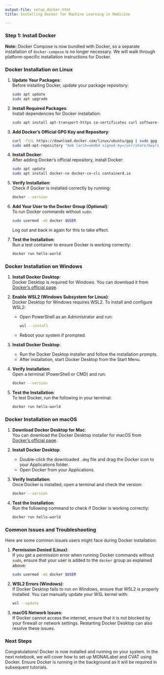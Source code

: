 ```yaml
---
output-file: setup_docker.html
title: Installing Docker for Machine Learning in Medicine

---
```




<!-- WARNING: THIS FILE WAS AUTOGENERATED! DO NOT EDIT! -->

### Step 1: Install Docker

**Note:** Docker Compose is now bundled with Docker, so a separate installation of `docker-compose` is no longer necessary. We will walk through platform-specific installation instructions for Docker.

### Docker Installation on Linux

1. **Update Your Packages**:  
   Before installing Docker, update your package repository:
   ```bash
   sudo apt update
   sudo apt upgrade
   ```

2. **Install Required Packages**:  
   Install dependencies for Docker installation:
   ```bash
   sudo apt install apt-transport-https ca-certificates curl software-properties-common
   ```

3. **Add Docker’s Official GPG Key and Repository**:
   ```bash
   curl -fsSL https://download.docker.com/linux/ubuntu/gpg | sudo gpg --dearmor -o /usr/share/keyrings/docker-archive-keyring.gpg
   sudo add-apt-repository "deb [arch=amd64 signed-by=/usr/share/keyrings/docker-archive-keyring.gpg] https://download.docker.com/linux/ubuntu $(lsb_release -cs) stable"
   ```

4. **Install Docker**:  
   After adding Docker’s official repository, install Docker:
   ```bash
   sudo apt update
   sudo apt install docker-ce docker-ce-cli containerd.io
   ```

5. **Verify Installation**:  
   Check if Docker is installed correctly by running:
   ```bash
   docker --version
   ```

6. **Add Your User to the Docker Group (Optional)**:  
   To run Docker commands without `sudo`:
   ```bash
   sudo usermod -aG docker $USER
   ```
   Log out and back in again for this to take effect.

7. **Test the Installation**:  
   Run a test container to ensure Docker is working correctly:
   ```bash
   docker run hello-world
   ```

### Docker Installation on Windows

1. **Install Docker Desktop**:  
   Docker Desktop is required for Windows. You can download it from [Docker’s official page](https://www.docker.com/products/docker-desktop).

2. **Enable WSL2 (Windows Subsystem for Linux)**:  
   Docker Desktop for Windows requires WSL2. To install and configure WSL2:
   - Open PowerShell as an Administrator and run:
     ```bash
     wsl --install
     ```
   - Reboot your system if prompted.

3. **Install Docker Desktop**:  
   - Run the Docker Desktop installer and follow the installation prompts.
   - After installation, start Docker Desktop from the Start Menu.

4. **Verify Installation**:  
   Open a terminal (PowerShell or CMD) and run:
   ```bash
   docker --version
   ```

5. **Test the Installation**:  
   To test Docker, run the following in your terminal:
   ```bash
   docker run hello-world
   ```

### Docker Installation on macOS

1. **Download Docker Desktop for Mac**:  
   You can download the Docker Desktop installer for macOS from [Docker’s official page](https://www.docker.com/products/docker-desktop).

2. **Install Docker Desktop**:  
   - Double-click the downloaded `.dmg` file and drag the Docker icon to your Applications folder.
   - Open Docker from your Applications.

3. **Verify Installation**:  
   Once Docker is installed, open a terminal and check the version:
   ```bash
   docker --version
   ```

4. **Test the Installation**:  
   Run the following command to check if Docker is working correctly:
   ```bash
   docker run hello-world
   ```

### Common Issues and Troubleshooting

Here are some common issues users might face during Docker installation:

1. **Permission Denied (Linux)**:  
   If you get a permission error when running Docker commands without `sudo`, ensure that your user is added to the `docker` group as explained above:
   ```bash
   sudo usermod -aG docker $USER
   ```

2. **WSL2 Errors (Windows)**:  
   If Docker Desktop fails to run on Windows, ensure that WSL2 is properly installed. You can manually update your WSL kernel with:
   ```bash
   wsl --update
   ```

3. **macOS Network Issues**:  
   If Docker cannot access the internet, ensure that it is not blocked by your firewall or network settings. Restarting Docker Desktop can also resolve these issues.

### Next Steps

Congratulations! Docker is now installed and running on your system. In the next notebook, we will cover how to set up MONAILabel and CVAT using Docker. Ensure Docker is running in the background as it will be required in subsequent tutorials.

